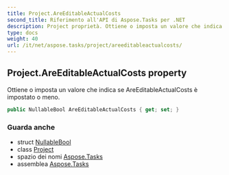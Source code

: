 ```yaml
---
title: Project.AreEditableActualCosts
second_title: Riferimento all'API di Aspose.Tasks per .NET
description: Project proprietà. Ottiene o imposta un valore che indica se AreEditableActualCosts è impostato o meno.
type: docs
weight: 40
url: /it/net/aspose.tasks/project/areeditableactualcosts/
---
```

## Project.AreEditableActualCosts property

Ottiene o imposta un valore che indica se AreEditableActualCosts è impostato o meno.

```csharp
public NullableBool AreEditableActualCosts { get; set; }
```

### Guarda anche

* struct [NullableBool](../../nullablebool/)
* class [Project](../)
* spazio dei nomi [Aspose.Tasks](../../project/)
* assemblea [Aspose.Tasks](../../../)


